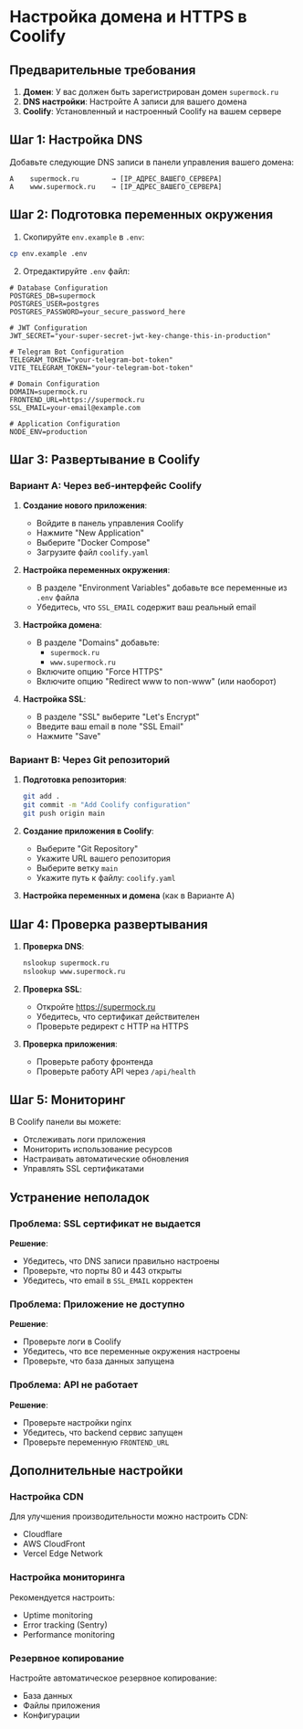 # Настройка домена и HTTPS в Coolify

## Предварительные требования

1. **Домен**: У вас должен быть зарегистрирован домен `supermock.ru`
2. **DNS настройки**: Настройте A записи для вашего домена
3. **Coolify**: Установленный и настроенный Coolify на вашем сервере

## Шаг 1: Настройка DNS

Добавьте следующие DNS записи в панели управления вашего домена:

```
A    supermock.ru        → [IP_АДРЕС_ВАШЕГО_СЕРВЕРА]
A    www.supermock.ru    → [IP_АДРЕС_ВАШЕГО_СЕРВЕРА]
```

## Шаг 2: Подготовка переменных окружения

1. Скопируйте `env.example` в `.env`:

```bash
cp env.example .env
```

2. Отредактируйте `.env` файл:

```env
# Database Configuration
POSTGRES_DB=supermock
POSTGRES_USER=postgres
POSTGRES_PASSWORD=your_secure_password_here

# JWT Configuration
JWT_SECRET="your-super-secret-jwt-key-change-this-in-production"

# Telegram Bot Configuration
TELEGRAM_TOKEN="your-telegram-bot-token"
VITE_TELEGRAM_TOKEN="your-telegram-bot-token"

# Domain Configuration
DOMAIN=supermock.ru
FRONTEND_URL=https://supermock.ru
SSL_EMAIL=your-email@example.com

# Application Configuration
NODE_ENV=production
```

## Шаг 3: Развертывание в Coolify

### Вариант A: Через веб-интерфейс Coolify

1. **Создание нового приложения**:

   - Войдите в панель управления Coolify
   - Нажмите "New Application"
   - Выберите "Docker Compose"
   - Загрузите файл `coolify.yaml`

2. **Настройка переменных окружения**:

   - В разделе "Environment Variables" добавьте все переменные из `.env` файла
   - Убедитесь, что `SSL_EMAIL` содержит ваш реальный email

3. **Настройка домена**:

   - В разделе "Domains" добавьте:
     - `supermock.ru`
     - `www.supermock.ru`
   - Включите опцию "Force HTTPS"
   - Включите опцию "Redirect www to non-www" (или наоборот)

4. **Настройка SSL**:
   - В разделе "SSL" выберите "Let's Encrypt"
   - Введите ваш email в поле "SSL Email"
   - Нажмите "Save"

### Вариант B: Через Git репозиторий

1. **Подготовка репозитория**:

   ```bash
   git add .
   git commit -m "Add Coolify configuration"
   git push origin main
   ```

2. **Создание приложения в Coolify**:

   - Выберите "Git Repository"
   - Укажите URL вашего репозитория
   - Выберите ветку `main`
   - Укажите путь к файлу: `coolify.yaml`

3. **Настройка переменных и домена** (как в Варианте A)

## Шаг 4: Проверка развертывания

1. **Проверка DNS**:

   ```bash
   nslookup supermock.ru
   nslookup www.supermock.ru
   ```

2. **Проверка SSL**:

   - Откройте https://supermock.ru
   - Убедитесь, что сертификат действителен
   - Проверьте редирект с HTTP на HTTPS

3. **Проверка приложения**:
   - Проверьте работу фронтенда
   - Проверьте работу API через `/api/health`

## Шаг 5: Мониторинг

В Coolify панели вы можете:

- Отслеживать логи приложения
- Мониторить использование ресурсов
- Настраивать автоматические обновления
- Управлять SSL сертификатами

## Устранение неполадок

### Проблема: SSL сертификат не выдается

**Решение**:

- Убедитесь, что DNS записи правильно настроены
- Проверьте, что порты 80 и 443 открыты
- Убедитесь, что email в `SSL_EMAIL` корректен

### Проблема: Приложение не доступно

**Решение**:

- Проверьте логи в Coolify
- Убедитесь, что все переменные окружения настроены
- Проверьте, что база данных запущена

### Проблема: API не работает

**Решение**:

- Проверьте настройки nginx
- Убедитесь, что backend сервис запущен
- Проверьте переменную `FRONTEND_URL`

## Дополнительные настройки

### Настройка CDN

Для улучшения производительности можно настроить CDN:

- Cloudflare
- AWS CloudFront
- Vercel Edge Network

### Настройка мониторинга

Рекомендуется настроить:

- Uptime monitoring
- Error tracking (Sentry)
- Performance monitoring

### Резервное копирование

Настройте автоматическое резервное копирование:

- База данных
- Файлы приложения
- Конфигурации
